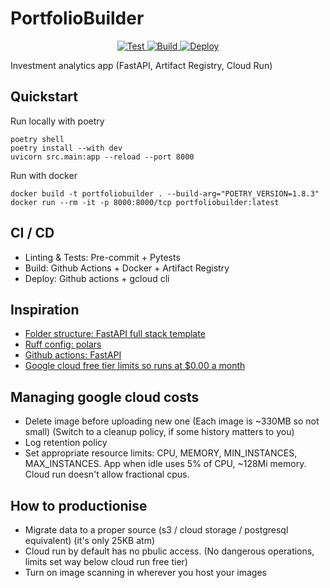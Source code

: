 # PortfolioBuilder

<p align="center">
<a href="https://github.com/yeungadrian/PortfolioBuilder/actions/workflows/test.yml?query=branch%3Amain+event%3Apush+" target="_blank">
    <img src="https://github.com/yeungadrian/PortfolioBuilder/actions/workflows/test.yml/badge.svg?branch=main&event=push" alt="Test">
</a>
<a href="https://github.com/yeungadrian/PortfolioBuilder/actions/workflows/build-push.yml?query=branch%3Amain" target="_blank">
    <img src="https://github.com/yeungadrian/PortfolioBuilder/actions/workflows/build-push.yml/badge.svg?branch=main" alt="Build">
</a>
<a href="https://github.com/yeungadrian/PortfolioBuilder/actions/workflows/deploy.yml?query=branch%3Amain" target="_blank">
    <img src="https://github.com/yeungadrian/PortfolioBuilder/actions/workflows/deploy.yml/badge.svg?branch=main" alt="Deploy">
</a>
</p>

Investment analytics app (FastAPI, Artifact Registry, Cloud Run)


## Quickstart
Run locally with poetry
```
poetry shell
poetry install --with dev
uvicorn src.main:app --reload --port 8000
```
Run with docker
```
docker build -t portfoliobuilder . --build-arg="POETRY_VERSION=1.8.3"
docker run --rm -it -p 8000:8000/tcp portfoliobuilder:latest
```

## CI / CD
- Linting & Tests: Pre-commit + Pytests
- Build: Github Actions + Docker + Artifact Registry
- Deploy: Github actions + gcloud cli


## Inspiration
- [Folder structure: FastAPI full stack template](https://github.com/tiangolo/full-stack-fastapi-template)
- [Ruff config: polars](https://github.com/pola-rs/polars/blob/main/py-polars/pyproject.toml)
- [Github actions: FastAPI](https://github.com/tiangolo/fastapi/blob/master/.github/workflows/test.yml)
- [Google cloud free tier limits so runs at $0.00 a month](https://cloud.google.com/free/docs/free-cloud-features#free-tier-usage-limits)


## Managing google cloud costs
- Delete image before uploading new one (Each image is ~330MB so not small) (Switch to a cleanup policy, if some history matters to you)
- Log retention policy
- Set appropriate resource limits: CPU, MEMORY, MIN_INSTANCES, MAX_INSTANCES. App when idle uses 5% of CPU, ~128Mi memory. Cloud run doesn't allow fractional cpus.


## How to productionise
- Migrate data to a proper source (s3 / cloud storage / postgresql equivalent) (it's only 25KB atm)
- Cloud run by default has no pbulic access. (No dangerous operations, limits set way below cloud run free tier)
- Turn on image scanning in wherever you host your images
